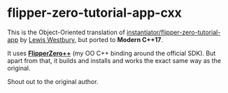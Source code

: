 # flipper-zero-tutorial-app-cxx

This is the Object-Oriented translation of [instantiator/flipper-zero-tutorial-app](https://github.com/instantiator/flipper-zero-tutorial-app) by [Lewis Westbury](https://github.com/instantiator/flipper-zero-tutorial-app), but ported to **Modern C++17**.

It uses **[FlipperZero++](https://github.com/superKoder/flipperzero_plusplus)** (my OO C++ binding around the official SDK). But apart from that, it builds and installs and works the exact same way as the original.

Shout out to the original author.
